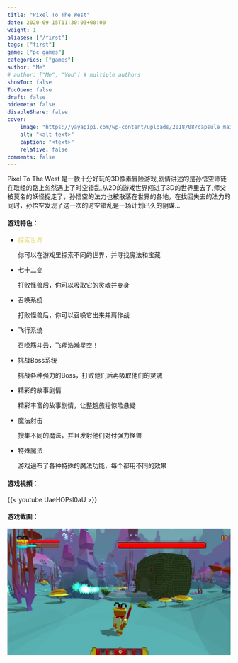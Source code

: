 ```yaml
---
title: "Pixel To The West"
date: 2020-09-15T11:30:03+00:00
weight: 1
aliases: ["/first"]
tags: ["first"]
game: ["pc games"]
categories: ["games"]
author: "Me"
# author: ["Me", "You"] # multiple authors
showToc: false
TocOpen: false
draft: false
hidemeta: false
disableShare: false
cover:
    image: "https://yayapipi.com/wp-content/uploads/2018/08/capsule_main.png"
    alt: "<alt text>"
    caption: "<text>"
    relative: false
comments: false
---
```


Pixel To The West 是一款十分好玩的3D像素冒险游戏,剧情讲述的是孙悟空师徒在取经的路上忽然遇上了时空错乱,从2D的游戏世界闯进了3D的世界里去了,师父被莫名的妖怪捉走了，孙悟空的法力也被散落在世界的各地，在找回失去的法力的同时，孙悟空发现了这一次的时空错乱是一场计划已久的阴谋…

#### 游戏特色：
- <span style="color: #e6db74">探索世界</span>

	你可以在游戏里探索不同的世界，并寻找魔法和宝藏
- 七十二变

	打败怪兽后，你可以吸取它的灵魂并变身
- 召唤系统

	打败怪兽后，你可以召唤它出来并肩作战
- 飞行系统
	
	召唤筋斗云，飞翔浩瀚星空！
- 挑战Boss系统
	
	挑战各种强力的Boss，打败他们后再吸取他们的灵魂
- 精彩的故事剧情
	
	精彩丰富的故事剧情，让整趟旅程惊险悬疑
- 魔法射击
	
	搜集不同的魔法，并且发射他们对付强力怪兽
- 特殊魔法
	
	游戏遍布了各种特殊的魔法功能，每个都用不同的效果
	
#### 游戏視頻：
{{< youtube UaeHOPsl0aU >}}

#### 游戏截圖：
![Image](/screenshot1.png)
